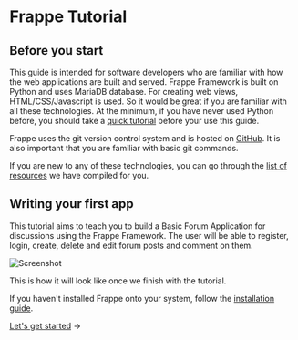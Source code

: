 # Frappe Tutorial

## Before you start

This guide is intended for software developers who are familiar with how the web applications are built and served. Frappe Framework is built on Python and uses MariaDB database. For creating web views, HTML/CSS/Javascript is used. So it would be great if you are familiar with all these technologies. At the minimum, if you have never used Python before, you should take a [quick tutorial](https://www.codecademy.com/learn/learn-python) before your use this guide.

Frappe uses the git version control system and is hosted on [GitHub](https://github.com/frappe/frappe). It is also important that you are familiar with basic git commands.

If you are new to any of these technologies, you can go through the [list of resources](/new-docs/tutorial/before-you-start) we have compiled for you.

## Writing your first app

This tutorial aims to teach you to build a Basic Forum Application for discussions using the Frappe Framework. The user will be able to register, login, create, delete and edit forum posts and comment on them.

![Screenshot]()

This is how it will look like once we finish with the tutorial.

If you haven't installed Frappe onto your system, follow the [installation guide](/new-docs/installation).

[Let's get started](/new-docs/tutorial/create-app) →


